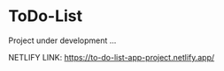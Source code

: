 # ToDo-List
Project under development ...

NETLIFY LINK: https://to-do-list-app-project.netlify.app/
